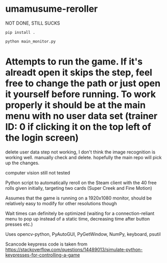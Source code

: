 # umamusume-reroller

NOT DONE, STILL SUCKS

```
pip install .
```

```
python main_monitor.py
```

# Attempts to run the game. If it's alreadt open it skips the step, feel free to change the path or just open it yourself before running. To work properly it should be at the main menu with no user data set (trainer ID: 0 if clicking it on the top left of the login screen)

delete user data step not working, I don't think the image recognition is working well. manually check and delete. hopefully the main repo will pick up the changes.

computer vision still not tested

Python script to automatically reroll on the Steam client with the 40 free rolls given initially, targeting two cards (Super Creek and Fine Motion)

Assumes that the game is running on a 1920x1080 monitor, should be relatively easy to modify for other resolutions though

Wait times can definitely be optimized (waiting for a connection-reliant menu to pop up instead of a static time, decreasing time after button presses etc.)

Uses opencv-python, PyAutoGUI, PyGetWindow, NumPy, keyboard, psutil

Scancode keypress code is taken from <https://stackoverflow.com/questions/14489013/simulate-python-keypresses-for-controlling-a-game>
